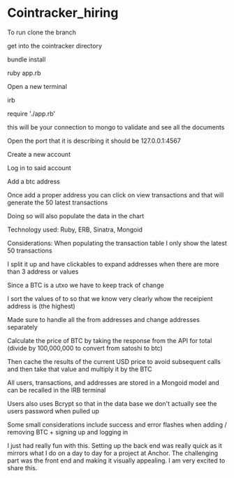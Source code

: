 # Cointracker_hiring
To run clone the branch

get into the cointracker directory

bundle install

ruby app.rb

Open a new terminal

irb

require './app.rb'

this will be your connection to mongo to validate and see all the documents

Open the port that it is describing it should be 127.0.0.1:4567

Create a new account 

Log in to said account

Add a btc address

Once add a proper address you can click on view transactions and that will generate the 50 latest transactions

Doing so will also populate the data in the chart

Technology used:
Ruby, ERB, Sinatra, Mongoid

Considerations:
When populating the transaction table I only show the latest 50 transactions

I split it up and have clickables to expand addresses when there are more than 3 address or values

Since a BTC is a utxo we have to keep track of change

I sort the values of to so that we know very clearly whow the receipient address is (the highest)

Made sure to handle all the from addresses and change addresses separately

Calculate the price of BTC by taking the response from the API for total (divide by 100,000,000 to convert from satoshi to btc)

Then cache the results of the current USD price to avoid subsequent calls and then take that value and multiply it by the BTC

All users, transactions, and addresses are stored in a Mongoid model and can be recalled in the IRB terminal

Users also uses Bcrypt so that in the data base we don't actually see the users password when pulled up

Some small considerations include success and error flashes when adding / removing BTC + signing up and logging in

I just had really fun with this.  Setting up the back end was really quick as it mirrors what I do on a day to day for a project at Anchor.  The challenging part was the front end and making it visually appealing.  I am very excited to share this.
